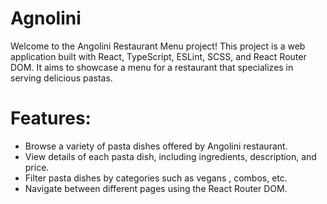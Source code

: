 # Agnolini
Welcome to the Angolini Restaurant Menu project! This project is a web application built with React, TypeScript, 
ESLint, SCSS, and React Router DOM. It aims to showcase a menu for a restaurant that specializes in serving delicious pastas.

# Features: 
- Browse a variety of pasta dishes offered by Angolini restaurant.
- View details of each pasta dish, including ingredients, description, and price.
- Filter pasta dishes by categories such as vegans , combos, etc.
- Navigate between different pages using the React Router DOM.
